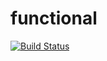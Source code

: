 # functional
[![Build Status](https://travis-ci.org/tkoolen/functional.svg?branch=master)](https://travis-ci.org/tkoolen/functional)
